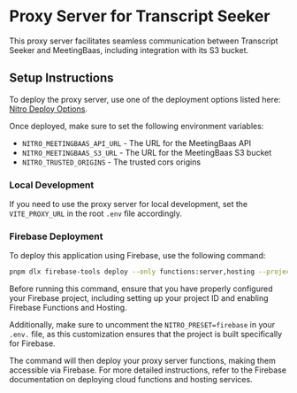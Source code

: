 # Proxy Server for Transcript Seeker

This proxy server facilitates seamless communication between Transcript Seeker and MeetingBaas, including integration with its S3 bucket.

## Setup Instructions

To deploy the proxy server, use one of the deployment options listed here: [Nitro Deploy Options](https://nitro.unjs.io/deploy).

Once deployed, make sure to set the following environment variables:

- `NITRO_MEETINGBAAS_API_URL` - The URL for the MeetingBaas API
- `NITRO_MEETINGBAAS_S3_URL` - The URL for the MeetingBaas S3 bucket
- `NITRO_TRUSTED_ORIGINS` - The trusted cors origins

### Local Development

If you need to use the proxy server for local development, set the `VITE_PROXY_URL` in the root `.env` file accordingly.

### Firebase Deployment

To deploy this application using Firebase, use the following command:

```sh
pnpm dlx firebase-tools deploy --only functions:server,hosting --project <project-id>
```

Before running this command, ensure that you have properly configured your Firebase project, including setting up your project ID and enabling Firebase Functions and Hosting.

Additionally, make sure to uncomment the `NITRO_PRESET=firebase` in your `.env.` file, as this customization ensures that the project is built specifically for Firebase.

The command will then deploy your proxy server functions, making them accessible via Firebase. For more detailed instructions, refer to the Firebase documentation on deploying cloud functions and hosting services.
